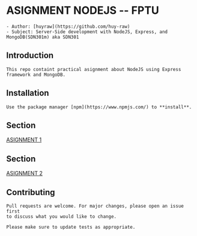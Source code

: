 # ASIGNMENT NODEJS -- FPTU 
    - Author: [huyraw](https://github.com/huy-raw) 
    - Subject: Server-Side development with NodeJS, Express, and MongoDB(SDN301m) aka SDN301

## Introduction
    This repo containt practical asignment about NodeJS using Express framework and MongoDB. 
## Installation
    Use the package manager [npm](https://www.npmjs.com/) to **install**.

## Section
[ASIGNMENT 1](https://github.com/huy-raw/asignment-nodejs-fptu/tree/main/ASIGNMENT_1)

## Section
[ASIGNMENT 2](https://github.com/huy-raw/asignment-nodejs-fptu/tree/main/ASIGNMENT_2)

## Contributing
    Pull requests are welcome. For major changes, please open an issue first
    to discuss what you would like to change.

    Please make sure to update tests as appropriate.


